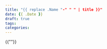 ```yaml
---
title: "{{ replace .Name "-" " " | title }}"
date: {{ .Date }}
draft: true
tags:
categories:
---
```


{{"<!--more-->"}}
